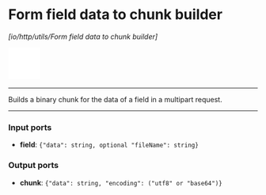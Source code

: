 # Form field data to chunk builder

_[io/http/utils/Form field data to chunk builder]_

![icon](</assets/icons/cbb85c56-3c8f-4e5e-afdd-a9dd9e84385d.png>)

---

Builds a binary chunk for the data of a field in a multipart request.<br>

---

### Input ports

* __field__: ` {"data": string, optional "fileName": string} `

### Output ports

* __chunk__: ` {"data": string, "encoding": ("utf8" or "base64")} `

